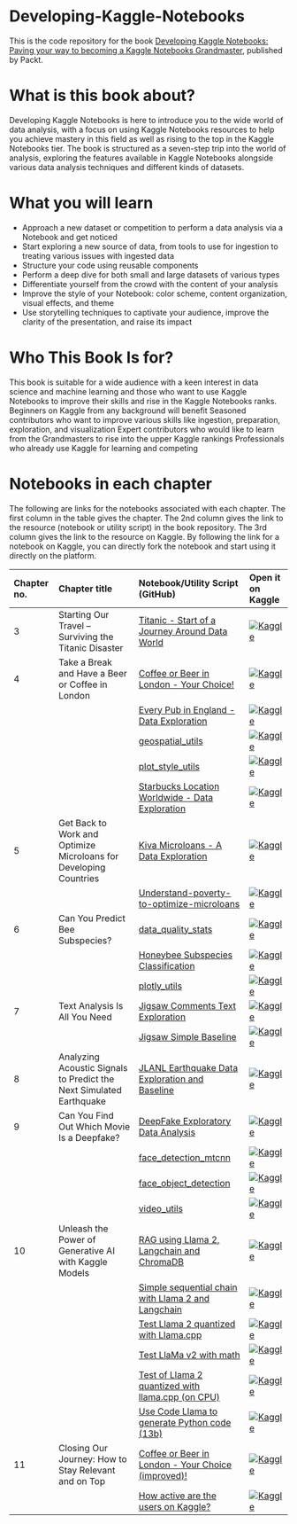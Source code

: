 # Developing-Kaggle-Notebooks

This is the code repository for the book [Developing Kaggle Notebooks: Paving your way to becoming a Kaggle Notebooks Grandmaster](https://www.amazon.com/Developing-Kaggle-Notebooks-becoming-Grandmaster/dp/1805128515/), published by Packt.

# What is this book about?

Developing Kaggle Notebooks is here to introduce you to the wide world of data analysis, with a focus on using Kaggle Notebooks resources to help you achieve mastery in this field as well as rising to the top in the Kaggle Notebooks tier. The book is structured as a seven-step trip into the world of analysis, exploring the features available in Kaggle Notebooks alongside various data analysis techniques and different kinds of datasets.

# What you will learn
* Approach a new dataset or competition to perform a data analysis via a Notebook and get noticed
* Start exploring a new source of data, from tools to use for ingestion to treating various issues with ingested data
* Structure your code using reusable components
* Perform a deep dive for both small and large datasets of various types
* Differentiate yourself from the crowd with the content of your analysis
* Improve the style of your Notebook: color scheme, content organization, visual effects, and theme
* Use storytelling techniques to captivate your audience, improve the clarity of the presentation, and raise its impact

# Who This Book Is for?
This book is suitable for a wide audience with a keen interest in data science and machine learning and those who want to use Kaggle Notebooks to improve their skills and rise in the Kaggle Notebooks ranks.
Beginners on Kaggle from any background will benefit
Seasoned contributors who want to improve various skills like ingestion, preparation, exploration, and visualization
Expert contributors who would like to learn from the Grandmasters to rise into the upper Kaggle rankings
Professionals who already use Kaggle for learning and competing

# Notebooks in each chapter


The following are links for the notebooks associated with each chapter. The first column in the table gives the chapter. The 2nd column gives the link to the resource (notebook or utility script) in the book repository. The 3rd column gives the link to the resource on Kaggle. By following the link for a notebook on Kaggle, you can directly fork the notebook and start using it directly on the platform.

| Chapter no. |Chapter title | Notebook/Utility Script (GitHub) |  Open it on Kaggle |
|:-- |:-- | :-------- | :-------- | 
| 3 | Starting Our Travel – Surviving the Titanic Disaster | [Titanic - Start of a Journey Around Data World](https://github.com/PacktPublishing/Developing-Kaggle-Notebooks/blob/main/Chapter-03/titanic-start-of-a-journey-around-data-world.ipynb) | [![Kaggle](https://kaggle.com/static/images/open-in-kaggle.svg)](https://www.kaggle.com/code/gpreda/titanic-start-of-a-journey-around-data-world) |
| 4 |  Take a Break and Have a Beer or Coffee in London | [Coffee or Beer in London - Your Choice!](https://github.com/PacktPublishing/Developing-Kaggle-Notebooks/tree/main/Chapter-04/coffee-or-beer-in-london-your-choice.ipynb) | [![Kaggle](https://kaggle.com/static/images/open-in-kaggle.svg)](https://www.kaggle.com/code/gpreda/coffee-or-beer-in-london-your-choice) |
|  |   | [Every Pub in England - Data Exploration](https://github.com/PacktPublishing/Developing-Kaggle-Notebooks/blob/main/Chapter-04/every-pub-in-england-data-exploration.ipynb) | [![Kaggle](https://kaggle.com/static/images/open-in-kaggle.svg)](https://www.kaggle.com/code/gpreda/every-pub-in-england-data-exploration) |
|  |   | [geospatial_utils](https://github.com/PacktPublishing/Developing-Kaggle-Notebooks/blob/main/Chapter-04/geospatial-utils.ipynb) | [![Kaggle](https://kaggle.com/static/images/open-in-kaggle.svg)](https://www.kaggle.com/code/gpreda/geospatial-utils) |
|  |   | [plot_style_utils](https://github.com/PacktPublishing/Developing-Kaggle-Notebooks/blob/main/Chapter-04/plot-style-utils.ipynb) | [![Kaggle](https://kaggle.com/static/images/open-in-kaggle.svg)](https://www.kaggle.com/code/gpreda/plot-style-utils) |
|  |   | [Starbucks Location Worldwide - Data Exploration](https://github.com/PacktPublishing/Developing-Kaggle-Notebooks/blob/main/Chapter-04/starbucks-location-worldwide-data-exploration.ipynb) | [![Kaggle](https://kaggle.com/static/images/open-in-kaggle.svg)](https://www.kaggle.com/code/gpreda/starbucks-location-worldwide-data-exploration) |
| 5 |  Get Back to Work and Optimize Microloans for Developing Countries | [Kiva Microloans - A Data Exploration](https://github.com/PacktPublishing/Developing-Kaggle-Notebooks/blob/main/Chapter-05/kiva-microloans-a-data-exploration.ipynb) | [![Kaggle](https://kaggle.com/static/images/open-in-kaggle.svg)](https://www.kaggle.com/code/gpreda/kiva-microloans-a-data-exploration) |
|  |   | [Understand-poverty-to-optimize-microloans](https://github.com/PacktPublishing/Developing-Kaggle-Notebooks/blob/main/Chapter-05/understand-poverty-to-optimize-microloans.ipynb) | [![Kaggle](https://kaggle.com/static/images/open-in-kaggle.svg)](https://www.kaggle.com/code/gpreda/understand-poverty-to-optimize-microloans) |
| 6 |  Can You Predict Bee Subspecies? | [data_quality_stats](https://github.com/PacktPublishing/Developing-Kaggle-Notebooks/blob/main/Chapter-06/data_quality_stats.py) | [![Kaggle](https://kaggle.com/static/images/open-in-kaggle.svg)](https://www.kaggle.com/code/gpreda/data-quality-stats) |
|  |   | [Honeybee Subspecies Classification](https://github.com/PacktPublishing/Developing-Kaggle-Notebooks/blob/main/Chapter-06/honeybee-subspecies-classification.ipynb) | [![Kaggle](https://kaggle.com/static/images/open-in-kaggle.svg)](https://www.kaggle.com/code/gpreda/honeybee-subspecies-classification) |
|  |   | [plotly_utils](https://github.com/PacktPublishing/Developing-Kaggle-Notebooks/blob/main/Chapter-06/plotly-utils.ipynb) | [![Kaggle](https://kaggle.com/static/images/open-in-kaggle.svg)](https://www.kaggle.com/code/gpreda/plotly-utils) |
| 7 |   Text Analysis Is All You Need | [Jigsaw Comments Text Exploration](https://github.com/PacktPublishing/Developing-Kaggle-Notebooks/blob/main/Chapter-07/jigsaw-comments-text-exploration.ipynb) | [![Kaggle](https://kaggle.com/static/images/open-in-kaggle.svg)](https://www.kaggle.com/code/gpreda/jigsaw-comments-text-exploration) |
|  |   | [Jigsaw Simple Baseline](https://github.com/PacktPublishing/Developing-Kaggle-Notebooks/blob/main/Chapter-07/jigsaw-simple-baseline.ipynb) | [![Kaggle](https://kaggle.com/static/images/open-in-kaggle.svg)](https://www.kaggle.com/code/gpreda/jigsaw-simple-baseline) |
| 8 |   Analyzing Acoustic Signals to Predict the Next Simulated Earthquake | [JLANL Earthquake Data Exploration and Baseline](https://github.com/PacktPublishing/Developing-Kaggle-Notebooks/blob/main/Chapter-08/lanl-earthquake-data-exploration-and-baseline.ipynb) | [![Kaggle](https://kaggle.com/static/images/open-in-kaggle.svg)](https://www.kaggle.com/code/gpreda/lanl-earthquake-data-exploration-and-baseline) |
| 9 |    Can You Find Out Which Movie Is a Deepfake? | [DeepFake Exploratory Data Analysis](https://github.com/PacktPublishing/Developing-Kaggle-Notebooks/blob/main/Chapter-09/deepfake-exploratory-data-analysis.ipynb) | [![Kaggle](https://kaggle.com/static/images/open-in-kaggle.svg)](https://www.kaggle.com/code/gpreda/deepfake-exploratory-data-analysis) |
|  |   | [face_detection_mtcnn](https://github.com/PacktPublishing/Developing-Kaggle-Notebooks/blob/main/Chapter-09/face-detection-mtcnn.ipynb) | [![Kaggle](https://kaggle.com/static/images/open-in-kaggle.svg)](https://www.kaggle.com/code/gpreda/face-detection-mtcnn) |
|  |   | [face_object_detection](https://github.com/PacktPublishing/Developing-Kaggle-Notebooks/blob/main/Chapter-09/face-object-detection.ipynb) | [![Kaggle](https://kaggle.com/static/images/open-in-kaggle.svg)](https://www.kaggle.com/code/gpreda/face-object-detection) |
|  |   | [video_utils](https://github.com/PacktPublishing/Developing-Kaggle-Notebooks/blob/main/Chapter-09/video-utils.ipynb) | [![Kaggle](https://kaggle.com/static/images/open-in-kaggle.svg)](https://www.kaggle.com/code/gpreda/video-utils) |
| 10 |    Unleash the Power of Generative AI with Kaggle Models  | [RAG using Llama 2, Langchain and ChromaDB](https://github.com/PacktPublishing/Developing-Kaggle-Notebooks/blob/main/Chapter-10/rag-using-llama-2-langchain-and-chromadb.ipynb) | [![Kaggle](https://kaggle.com/static/images/open-in-kaggle.svg)](https://www.kaggle.com/code/gpreda/rag-using-llama-2-langchain-and-chromadb) |
|  |   | [Simple sequential chain with Llama 2 and Langchain](https://github.com/PacktPublishing/Developing-Kaggle-Notebooks/blob/main/Chapter-10/simple-sequential-chain-with-llama-2-and-langchain.ipynb) | [![Kaggle](https://kaggle.com/static/images/open-in-kaggle.svg)](https://www.kaggle.com/code/gpreda/simple-sequential-chain-with-llama-2-and-langchain) |
|  |   | [Test Llama 2 quantized with Llama.cpp](https://github.com/PacktPublishing/Developing-Kaggle-Notebooks/blob/main/Chapter-10/test-llama-2-quantized-with-llama-cpp.ipynb) | [![Kaggle](https://kaggle.com/static/images/open-in-kaggle.svg)](https://www.kaggle.com/code/gpreda/test-llama-2-quantized-with-llama-cpp) |
|  |   | [Test LlaMa v2 with math](https://github.com/PacktPublishing/Developing-Kaggle-Notebooks/blob/main/Chapter-10/test-llama-v2-with-math.ipynb) | [![Kaggle](https://kaggle.com/static/images/open-in-kaggle.svg)](https://www.kaggle.com/code/gpreda/test-llama-v2-with-math) |
|  |   | [Test of Llama 2 quantized with llama.cpp (on CPU)](https://github.com/PacktPublishing/Developing-Kaggle-Notebooks/blob/main/Chapter-10/test-of-llama-2-quantized-with-llama-cpp-on-cpu.ipynb) | [![Kaggle](https://kaggle.com/static/images/open-in-kaggle.svg)](https://www.kaggle.com/code/gpreda/test-of-llama-2-quantized-with-llama-cpp-on-cpu) |
|  |   | [Use Code Llama to generate Python code (13b)](https://github.com/PacktPublishing/Developing-Kaggle-Notebooks/blob/main/Chapter-10/use-code-llama-to-generate-python-code-13b.ipynb) | [![Kaggle](https://kaggle.com/static/images/open-in-kaggle.svg)](https://www.kaggle.com/code/gpreda/use-code-llama-to-generate-python-code-13b) |
| 11 |    Closing Our Journey: How to Stay Relevant and on Top  | [Coffee or Beer in London - Your Choice (improved)!](https://github.com/PacktPublishing/Developing-Kaggle-Notebooks/blob/main/Chapter-11/coffee-or-beer-in-london-your-choice-improved.ipynb) | [![Kaggle](https://kaggle.com/static/images/open-in-kaggle.svg)](https://www.kaggle.com/code/gpreda/coffee-or-beer-in-london-your-choice-improved) |
|  |   | [How active are the users on Kaggle?](https://github.com/PacktPublishing/Developing-Kaggle-Notebooks/blob/main/Chapter-11/how-active-are-the-users-on-kaggle.ipynb) | [![Kaggle](https://kaggle.com/static/images/open-in-kaggle.svg)](https://www.kaggle.com/code/gpreda/how-active-are-the-users-on-kaggle) |

